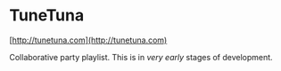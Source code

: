 # TuneTuna

[http://tunetuna.com](http://tunetuna.com)

Collaborative party playlist. 
This is in  *very early* stages of development.

 
